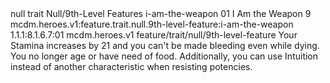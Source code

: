 <ability>
  <metadata>
    <class>null</class>
    <feature_type>trait</feature_type>
    <file_dpath>Null/9th-Level Features</file_dpath>
    <item_id>i-am-the-weapon</item_id>
    <item_index>01</item_index>
    <item_name>I Am the Weapon</item_name>
    <level>9</level>
    <scc>mcdm.heroes.v1:feature.trait.null.9th-level-feature:i-am-the-weapon</scc>
    <scdc>1.1.1:8.1.6.7:01</scdc>
    <source>mcdm.heroes.v1</source>
    <type>feature/trait/null/9th-level-feature</type>
  </metadata>
  <effects>
    <effect type="mundane">Your Stamina increases by 21 and you can&apos;t be made bleeding even while dying. You no longer age or have need of food. Additionally, you can use Intuition instead of another characteristic when resisting potencies.</effect>
  </effects>
</ability>
